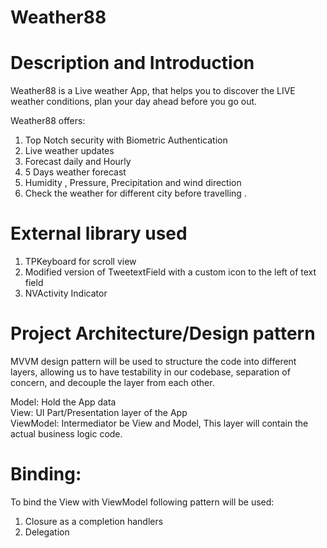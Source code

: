 # Weather88
# Description and Introduction
 
Weather88 is a Live weather App, that helps you to  discover the LIVE weather conditions, plan your day ahead before you go out.


Weather88 offers:

1) Top Notch security with Biometric Authentication <br/>
2)	Live weather updates <br/>
3)	Forecast daily and Hourly <br/>
4)	5 Days weather forecast <br/>
5)	Humidity , Pressure, Precipitation and wind direction <br/>
6)	Check the weather for different city before travelling . 


# External library used

1) TPKeyboard for scroll view <br/>
2)	Modified version of TweetextField  with a custom icon to the left of text field <br/>
3)	NVActivity Indicator <br/>



# Project Architecture/Design pattern <br/>
MVVM design pattern will be used to structure the code into different layers, allowing us to have testability in our codebase, separation of concern, and decouple the layer from each other.


Model: Hold the App data <br/>
View: UI Part/Presentation layer of the App <br/>
ViewModel: Intermediator be View and Model, This layer will contain the actual business logic code.<br/>


# Binding:
To bind the View with ViewModel following pattern will be used: <br/>
1)	Closure as a completion handlers <br/>
2)	Delegation<br/>
